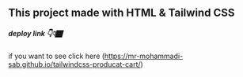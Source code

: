 ## This project made with HTML & Tailwind CSS

##### deploy link 👇👇🏿

if you want to see click here (https://mr-mohammadi-sab.github.io/tailwindcss-producat-cart/)